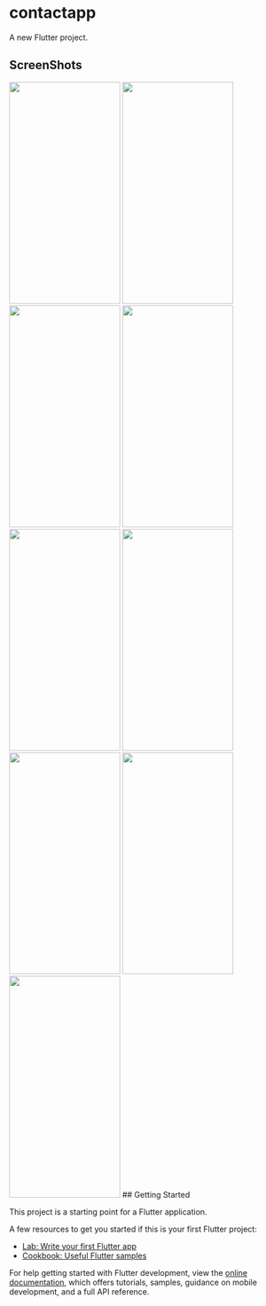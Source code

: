 # contactapp

A new Flutter project.

## ScreenShots
<img src="https://github.com/ranjanalok961/ContactApp/assets/103888844/b4a14fbf-a1d6-4ecd-b57d-5db446e31a3b" width="200" height="400">
<img src="![Screenshot_2024-06-10-19-26-13-12_bb69cfc368fa8da454b14bdcb1ffe272](https://github.com/ranjanalok961/ContactApp/assets/103888844/606e326a-c560-46f6-a781-f730a70512c0)
" width="200" height="400">
<img src="![Screenshot_2024-06-10-19-26-40-12_bb69cfc368fa8da454b14bdcb1ffe272](https://github.com/ranjanalok961/ContactApp/assets/103888844/669d53af-7607-488b-aaa7-2dfd7a414ac5)
" width="200" height="400">
<img src="![Screenshot_2024-06-10-19-26-20-77_bb69cfc368fa8da454b14bdcb1ffe272](https://github.com/ranjanalok961/ContactApp/assets/103888844/79b91bd6-6059-4086-a1f2-8b3292e72b36)
" width="200" height="400">
<img src="![Screenshot_2024-06-10-19-26-56-93_bb69cfc368fa8da454b14bdcb1ffe272](https://github.com/ranjanalok961/ContactApp/assets/103888844/86e800cd-4e8b-463d-8460-947b12d87289)
" width="200" height="400">
<img src="![Screenshot_2024-06-10-19-27-30-98_bb69cfc368fa8da454b14bdcb1ffe272](https://github.com/ranjanalok961/ContactApp/assets/103888844/f87e803b-1146-4f56-a25f-09ea6e5cdf1c)
" width="200" height="400">
<img src="![Screenshot_2024-06-10-19-27-36-84_bb69cfc368fa8da454b14bdcb1ffe272](https://github.com/ranjanalok961/ContactApp/assets/103888844/5d431349-3d96-43d4-bb0e-0e1550405fdc)
" width="200" height="400">
<img src="![Screenshot_2024-06-10-19-27-45-43_bb69cfc368fa8da454b14bdcb1ffe272](https://github.com/ranjanalok961/ContactApp/assets/103888844/14c828f4-5833-491b-8526-2ca71e71bdd6)
" width="200" height="400">
<img src="![Screenshot_2024-06-10-19-27-55-90_bb69cfc368fa8da454b14bdcb1ffe272](https://github.com/ranjanalok961/ContactApp/assets/103888844/2a3dcbe5-cc9a-49e3-915f-219286c8141c)
" width="200" height="400">
## Getting Started

This project is a starting point for a Flutter application.

A few resources to get you started if this is your first Flutter project:

- [Lab: Write your first Flutter app](https://docs.flutter.dev/get-started/codelab)
- [Cookbook: Useful Flutter samples](https://docs.flutter.dev/cookbook)

For help getting started with Flutter development, view the
[online documentation](https://docs.flutter.dev/), which offers tutorials,
samples, guidance on mobile development, and a full API reference.
